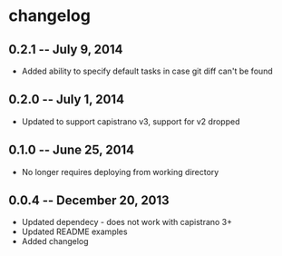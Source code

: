 # changelog

## 0.2.1 -- July 9, 2014
  * Added ability to specify default tasks in case git diff can't be found

## 0.2.0 -- July 1, 2014
  * Updated to support capistrano v3, support for v2 dropped

## 0.1.0 -- June 25, 2014
  * No longer requires deploying from working directory

## 0.0.4 -- December 20, 2013
  * Updated dependecy - does not work with capistrano 3+
  * Updated README examples
  * Added changelog